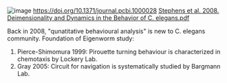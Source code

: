![image](https://github.com/Ruby511/Ruby511.github.io/assets/132371811/9cdab6d2-24fa-4943-abec-0778a2b09b30)
https://doi.org/10.1371/journal.pcbi.1000028
[Stephens et al. 2008. Deimensionality and Dynamics in the Behavior of C. elegans.pdf](https://github.com/Ruby511/Ruby511.github.io/files/14544699/Stephens.et.al.2008.Deimensionality.and.Dynamics.in.the.Behavior.of.C.elegans.pdf)

Back in 2008, "qunatitative behavioural analysis" is new to C. elegans community.
Foundation of Eigenworm study: 
1. Pierce-Shimomura 1999: Pirouette turning behaviour is characterized in chemotaxis by Lockery Lab.
2. Gray 2005: Circuit for navigation is systematically studied by Bargmann Lab.
